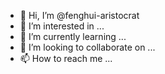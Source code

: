 - 👋 Hi, I’m @fenghui-aristocrat
- 👀 I’m interested in ...
- 🌱 I’m currently learning ...
- 💞️ I’m looking to collaborate on ...
- 📫 How to reach me ...

<!---
fenghui-aristocrat/fenghui-aristocrat is a ✨ special ✨ repository because its `README.md` (this file) appears on your GitHub profile.
You can click the Preview link to take a look at your changes.
--->

